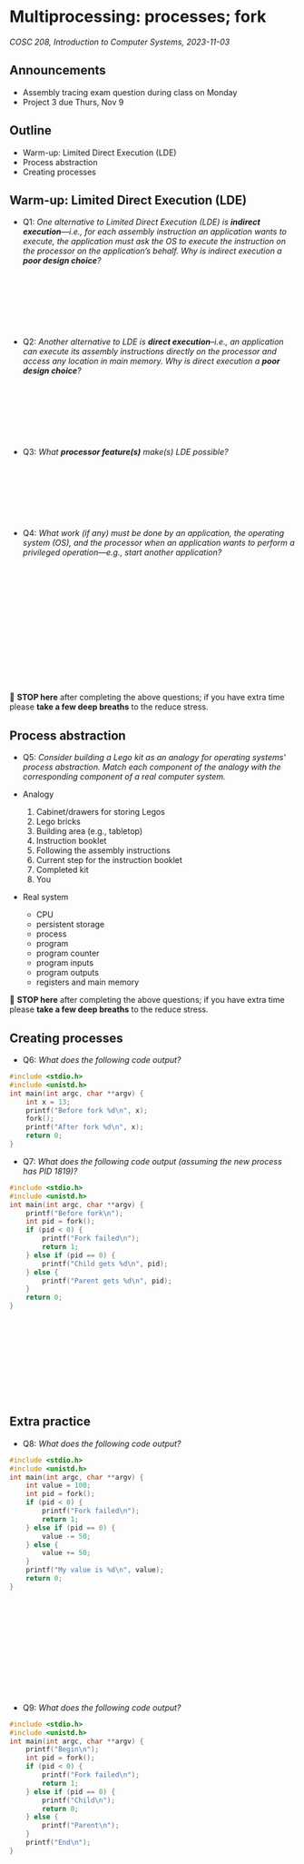 # Multiprocessing: processes; fork
_COSC 208, Introduction to Computer Systems, 2023-11-03_

## Announcements
* Assembly tracing exam question during class on Monday
* Project 3 due Thurs, Nov 9

## Outline
* Warm-up: Limited Direct Execution (LDE)
* Process abstraction
* Creating processes

## Warm-up: Limited Direct Execution (LDE)

* Q1: _One alternative to Limited Direct Execution (LDE) is **indirect execution**—i.e., for each assembly instruction an application wants to execute, the application must ask the OS to execute the instruction on the processor on the application’s behalf. Why is indirect execution a **poor design choice**?_

<div style="height:7em;"></div>

* Q2: _Another alternative to LDE is **direct execution**–i.e., an application can execute its assembly instructions directly on the processor and access any location in main memory. Why is direct execution a **poor design choice**?_

<div style="height:7em;"></div>

* Q3: _What **processor feature(s)** make(s) LDE possible?_

<div style="height:7em;"></div>

* Q4: _What work (if any) must be done by an application, the operating system (OS), and the processor when an application wants to perform a privileged operation—e.g., start another application?_

<div style="height:15em;"></div>

🛑 **STOP here** after completing the above questions; if you have extra time please **take a few deep breaths** to the reduce stress.

<div style="page-break-after:always;"></div>

## Process abstraction

* Q5: _Consider building a Lego kit as an analogy for operating systems' process abstraction. Match each component of the analogy with the corresponding component of a real computer system._

* Analogy
    1. Cabinet/drawers for storing Legos
    2. Lego bricks
    3. Building area (e.g., tabletop)
    4. Instruction booklet
    5. Following the assembly instructions
    6. Current step for the instruction booklet
    7. Completed kit
    8. You
* Real system
    * CPU
    * persistent storage
    * process
    * program
    * program counter
    * program inputs
    * program outputs
    * registers and main memory

🛑 **STOP here** after completing the above questions; if you have extra time please **take a few deep breaths** to the reduce stress.

## Creating processes

* Q6: _What does the following code output?_


```c
#include <stdio.h>
#include <unistd.h>
int main(int argc, char **argv) {
    int x = 13;
    printf("Before fork %d\n", x);
    fork();
    printf("After fork %d\n", x);
    return 0;
}
```

<div style="page-break-after:always;"></div>

* Q7: _What does the following code output (assuming the new process has PID 1819)?_


```c
#include <stdio.h>
#include <unistd.h>    
int main(int argc, char **argv) {
    printf("Before fork\n");
    int pid = fork();
    if (pid < 0) {
        printf("Fork failed\n");
        return 1;
    } else if (pid == 0) {
        printf("Child gets %d\n", pid);
    } else {
        printf("Parent gets %d\n", pid);
    }
    return 0;
}
```

<p style="height:10em;"></p>

## Extra practice

* Q8: _What does the following code output?_


```c
#include <stdio.h>
#include <unistd.h>
int main(int argc, char **argv) {
    int value = 100;
    int pid = fork();
    if (pid < 0) {
        printf("Fork failed\n");
        return 1;
    } else if (pid == 0) {
        value -= 50;
    } else {
        value += 50;
    }
    printf("My value is %d\n", value);
    return 0;
}
```

<p style="height:12em;"></p>

* Q9: _What does the following code output?_


```c
#include <stdio.h>
#include <unistd.h>
int main(int argc, char **argv) {
    printf("Begin\n");
    int pid = fork();
    if (pid < 0) {
        printf("Fork failed\n");
        return 1;
    } else if (pid == 0) {
        printf("Child\n");
        return 0;
    } else {
        printf("Parent\n");
    }
    printf("End\n");
}
```
